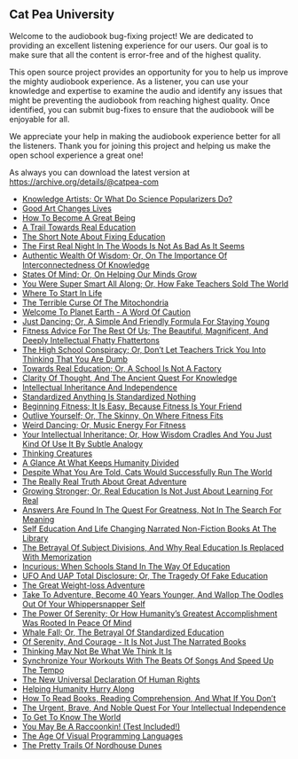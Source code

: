 Cat Pea University
---

Welcome to the audiobook bug-fixing project! We are dedicated to providing an excellent listening experience for our users. Our goal is to make sure that all the content is error-free and of the highest quality.

This open source project provides an opportunity for you to help us improve the mighty audiobook experience. As a listener, you can use your knowledge and expertise to examine the audio and identify any issues that might be preventing the audiobook from reaching highest quality. Once identified, you can submit bug-fixes to ensure that the audiobook will be enjoyable for all.

We appreciate your help in making the audiobook experience better for all the listeners. Thank you for joining this project and helping us make the open school experience a great one!

As always you can download the latest version at https://archive.org/details/@catpea-com

- [Knowledge Artists; Or What Do Science Popularizers Do?](docs/poem-1263.mp3)
- [Good Art Changes Lives](docs/poem-1262.mp3)
- [How To Become A Great Being](docs/poem-1261.mp3)
- [A Trail Towards Real Education](docs/poem-1260.mp3)
- [The Short Note About Fixing Education](docs/poem-1259.mp3)
- [The First Real Night In The Woods Is Not As Bad As It Seems](docs/poem-1258.mp3)
- [Authentic Wealth Of Wisdom; Or, On The Importance Of Interconnectedness Of Knowledge](docs/poem-1257.mp3)
- [States Of Mind; Or, On Helping Our Minds Grow](docs/poem-1256.mp3)
- [You Were Super Smart All Along; Or, How Fake Teachers Sold The World](docs/poem-1255.mp3)
- [Where To Start In Life](docs/poem-1254.mp3)
- [The Terrible Curse Of The Mitochondria](docs/poem-1253.mp3)
- [Welcome To Planet Earth - A Word Of Caution](docs/poem-1252.mp3)
- [Just Dancing; Or, A Simple And Friendly Formula For Staying Young](docs/poem-1251.mp3)
- [Fitness Advice For The Rest Of Us; The Beautiful, Magnificent, And Deeply Intellectual Fhatty Fhattertons](docs/poem-1250.mp3)
- [The High School Conspiracy; Or, Don’t Let Teachers Trick You Into Thinking That You Are Dumb](docs/poem-1249.mp3)
- [Towards Real Education; Or, A School Is Not A Factory](docs/poem-1248.mp3)
- [Clarity Of Thought, And The Ancient Quest For Knowledge](docs/poem-1247.mp3)
- [Intellectual Inheritance And Independence](docs/poem-1246.mp3)
- [Standardized Anything Is Standardized Nothing](docs/poem-1245.mp3)
- [Beginning Fitness; It Is Easy, Because Fitness Is Your Friend](docs/poem-1244.mp3)
- [Outlive Yourself; Or, The Skinny, On Where Fitness Fits](docs/poem-1243.mp3)
- [Weird Dancing; Or, Music Energy For Fitness](docs/poem-1242.mp3)
- [Your Intellectual Inheritance; Or, How Wisdom Cradles And You Just Kind Of Use It By Subtle Analogy](docs/poem-1241.mp3)
- [Thinking Creatures](docs/poem-1240.mp3)
- [A Glance At What Keeps Humanity Divided](docs/poem-1239.mp3)
- [Despite What You Are Told, Cats Would Successfully Run The World](docs/poem-1238.mp3)
- [The Really Real Truth About Great Adventure](docs/poem-1237.mp3)
- [Growing Stronger; Or, Real Education Is Not Just About Learning For Real](docs/poem-1236.mp3)
- [Answers Are Found In The Quest For Greatness, Not In The Search For Meaning](docs/poem-1235.mp3)
- [Self Education And Life Changing Narrated Non-Fiction Books At The Library](docs/poem-1234.mp3)
- [The Betrayal Of Subject Divisions, And Why Real Education Is Replaced With Memorization](docs/poem-1233.mp3)
- [Incurious: When Schools Stand In The Way Of Education](docs/poem-1232.mp3)
- [UFO And UAP Total Disclosure; Or, The Tragedy Of Fake Education](docs/poem-1231.mp3)
- [The Great Weight-loss Adventure](docs/poem-1230.mp3)
- [Take To Adventure, Become 40 Years Younger, And Wallop The Oodles Out Of Your Whippersnapper Self](docs/poem-1229.mp3)
- [The Power Of Serenity; Or How Humanity’s Greatest Accomplishment Was Rooted In Peace Of Mind](docs/poem-1228.mp3)
- [Whale Fall; Or, The Betrayal Of Standardized Education](docs/poem-1227.mp3)
- [Of Serenity, And Courage - It Is Not Just The Narrated Books](docs/poem-1226.mp3)
- [Thinking May Not Be What We Think It Is](docs/poem-1225.mp3)
- [Synchronize Your Workouts With The Beats Of Songs And Speed Up The Tempo](docs/poem-1224.mp3)
- [The New Universal Declaration Of Human Rights](docs/poem-1223.mp3)
- [Helping Humanity Hurry Along](docs/poem-1222.mp3)
- [How To Read Books, Reading Comprehension, And What If You Don’t](docs/poem-1221.mp3)
- [The Urgent, Brave, And Noble Quest For Your Intellectual Independence](docs/poem-1220.mp3)
- [To Get To Know The World](docs/poem-1219.mp3)
- [You May Be A Raccoonkin! (Test Included!)](docs/poem-1218.mp3)
- [The Age Of Visual Programming Languages](docs/poem-1217.mp3)
- [The Pretty Trails Of Nordhouse Dunes](docs/poem-1216.mp3)

